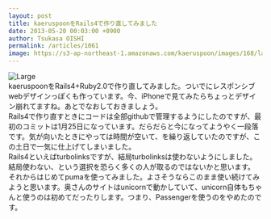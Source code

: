 ```yaml
---
layout: post
title: kaeruspoonをRails4で作り直してみました
date: 2013-05-20 00:03:00 +0900
author: Tsukasa OISHI
permalink: /articles/1061
image: https://s3-ap-northeast-1.amazonaws.com/kaeruspoon/images/168/large.JPG?1368975806
---
```



![Large](https://s3-ap-northeast-1.amazonaws.com/kaeruspoon/images/168/large.JPG?1368975806)  
kaeruspoonをRails4+Ruby2.0で作り直してみました。ついでにレスポンシブwebデザインっぽくも作っています。今、iPhoneで見てみたらちょっとデザイン崩れてますね。あとでなおしておきましょう。  
Rails4で作り直すときにコードは全部githubで管理するようにしたのですが、最初のコミットは1月25日になっています。だらだらと今になってようやく一段落です。気が向いたときにやっては時間が空いて、を繰り返していたのですが、この土日で一気に仕上げてしまいました。  
Rails4といえばturbolinksですが、結局turbolinksは使わないようにしました。結局使わない、という選択を恐らく多くの人が取るのではないかと思います。  
それからはじめてpumaを使ってみました。よさそうならこのまま使い続けてみようと思います。奥さんのサイトはunicornで動かしていて、unicorn自体もちゃんと使うのは初めてだったりします。つまり、Passengerを使うのをやめたのです。  

